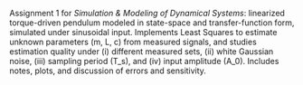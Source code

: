 
Assignment 1 for *Simulation & Modeling of Dynamical Systems*: linearized torque-driven pendulum modeled in state-space and transfer-function form, simulated under sinusoidal input. Implements Least Squares to estimate unknown parameters (m, L, c) from measured signals, and studies estimation quality under (i) different measured sets, (ii) white Gaussian noise, (iii) sampling period (T_s), and (iv) input amplitude (A_0). Includes notes, plots, and discussion of errors and sensitivity. 



